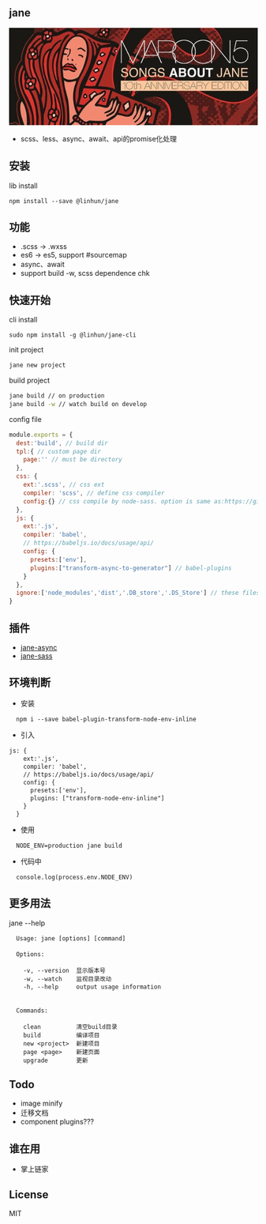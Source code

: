 ## jane
![cover](./cover.jpg)
+ scss、less、async、await、api的promise化处理

## 安装
lib install
```
npm install --save @linhun/jane
```
## 功能
+ .scss -> .wxss 
+ es6 -> es5, support #sourcemap
+ async、await
+ support build -w, scss dependence chk

## 快速开始
cli install
```
sudo npm install -g @linhun/jane-cli
```
init project
``` sh
jane new project
```
build project
``` sh
jane build // on production
jane build -w // watch build on develop
```
config file
```javascript
module.exports = {
  dest:'build', // build dir
  tpl:{ // custom page dir
    page:'' // must be directory
  },
  css: {
    ext:'.scss', // css ext
    compiler: 'scss', // define css compiler
    config:{} // css compile by node-sass. option is same as:https://github.com/sass/node-sass
  },
  js: {
    ext:'.js',
    compiler: 'babel',
    // https://babeljs.io/docs/usage/api/
    config: {
      presets:['env'],
      plugins:["transform-async-to-generator"] // babel-plugins 
    }
  },
  ignore:['node_modules','dist','.DB_store','.DS_Store'] // these files could be ignored by compiler
}
```
## 插件
+ [jane-async](https://github.com/lin-hun/jane-async)
+ [jane-sass](https://github.com/lin-hun/jane-async)
## 环境判断
+ 安装
```
  npm i --save babel-plugin-transform-node-env-inline
```
+ 引入
```
js: {
    ext:'.js',
    compiler: 'babel',
    // https://babeljs.io/docs/usage/api/
    config: {
      presets:['env'],
      plugins: ["transform-node-env-inline"]
    }
  }
```
+ 使用
```
  NODE_ENV=production jane build
```
+ 代码中
```
  console.log(process.env.NODE_ENV)
```
## 更多用法
jane --help
```
  Usage: jane [options] [command]
  
  Options:

    -v, --version  显示版本号
    -w, --watch    监视目录改动
    -h, --help     output usage information


  Commands:

    clean          清空build目录
    build          编译项目
    new <project>  新建项目
    page <page>    新建页面
    upgrade        更新

```
## Todo 
+ image minify
+ 迁移文档
+ component plugins???

## 谁在用
+ 掌上链家
## License
MIT


